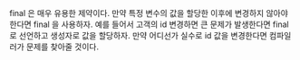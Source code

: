 
final 은 매우 유용한 제약이다. 만약 특정 변수의 값을 할당한 이후에 변경하지 않아야 한다면 final 을 사용하자. 예를 들어서 고객의 id 변경하면 큰 문제가 발생한다면 final 로 선언하고 생성자로 값을 할당하자. 만약 어디선가 실수로 id 값을 변경한다면 컴파일러가 문제를 찾아줄 것이다.